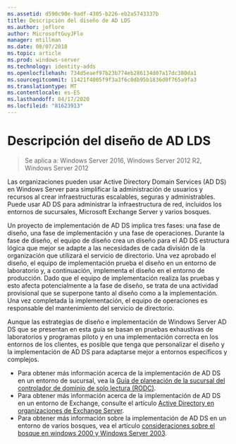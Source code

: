 ```yaml
---
ms.assetid: d590c90e-9adf-4305-b226-eb2a5743337b
title: Descripción del diseño de AD LDS
ms.author: joflore
author: MicrosoftGuyJFlo
manager: mtillman
ms.date: 08/07/2018
ms.topic: article
ms.prod: windows-server
ms.technology: identity-adds
ms.openlocfilehash: 734d5eaef97b23b774eb286134d07a17dc380da1
ms.sourcegitcommit: 11421f4005f9f3a3f6c0db95b1836d0f765a9fa3
ms.translationtype: MT
ms.contentlocale: es-ES
ms.lasthandoff: 04/17/2020
ms.locfileid: "81623913"
---
```

# <a name="understanding-ad-ds-design"></a>Descripción del diseño de AD LDS

> Se aplica a: Windows Server 2016, Windows Server 2012 R2, Windows Server 2012

Las organizaciones pueden usar Active Directory Domain Services (AD DS) en Windows Server para simplificar la administración de usuarios y recursos al crear infraestructuras escalables, seguras y administrables. Puede usar AD DS para administrar la infraestructura de red, incluidos los entornos de sucursales, Microsoft Exchange Server y varios bosques.

Un proyecto de implementación de AD DS implica tres fases: una fase de diseño, una fase de implementación y una fase de operaciones. Durante la fase de diseño, el equipo de diseño crea un diseño para el AD DS estructura lógica que mejor se adapte a las necesidades de cada división de la organización que utilizará el servicio de directorio. Una vez aprobado el diseño, el equipo de implementación prueba el diseño en un entorno de laboratorio y, a continuación, implementa el diseño en el entorno de producción. Dado que el equipo de implementación realiza las pruebas y esto afecta potencialmente a la fase de diseño, se trata de una actividad provisional que se superpone tanto al diseño como a la implementación. Una vez completada la implementación, el equipo de operaciones es responsable del mantenimiento del servicio de directorio.

Aunque las estrategias de diseño e implementación de Windows Server AD DS que se presentan en esta guía se basan en pruebas exhaustivas de laboratorios y programas piloto y en una implementación correcta en los entornos de los clientes, es posible que tenga que personalizar el diseño y la implementación de AD DS para adaptarse mejor a entornos específicos y complejos.

- Para obtener más información acerca de la implementación de AD DS en un entorno de sucursal, vea la [Guía de planeación de la sucursal del controlador de dominio de solo lectura (RODC)](https://docs.microsoft.com/previous-versions/windows/it-pro/windows-server-2008-R2-and-2008/dd734758(v=ws.10)).
- Para obtener más información acerca de la implementación de AD DS en un entorno de Exchange, consulte el artículo [Active Directory en organizaciones de Exchange Server](https://docs.microsoft.com/Exchange/plan-and-deploy/active-directory/active-directory).
- Para obtener más información sobre la implementación de AD DS en un entorno de varios bosques, vea el artículo [consideraciones sobre el bosque en windows 2000 y Windows Server 2003](https://docs.microsoft.com/previous-versions/windows/it-pro/windows-server-2003/cc739395(v=ws.10)).
